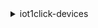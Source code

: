 <details>

<summary>
iot1click-devices
</summary>

- <details><summary>claim-devices-by-claim-code</summary>

  * --claim-code
  * --cli-input-json
  * --cli-input-yaml
  * --generate-cli-skeleton


- <details><summary>describe-device</summary>

  * --device-id
  * --cli-input-json
  * --cli-input-yaml
  * --generate-cli-skeleton


- <details><summary>finalize-device-claim</summary>

  * --device-id
  * --tags
  * --cli-input-json
  * --cli-input-yaml
  * --generate-cli-skeleton


- <details><summary>get-device-methods</summary>

  * --device-id
  * --cli-input-json
  * --cli-input-yaml
  * --generate-cli-skeleton


- <details><summary>help</summary>

  * 


- <details><summary>initiate-device-claim</summary>

  * --device-id
  * --cli-input-json
  * --cli-input-yaml
  * --generate-cli-skeleton


- <details><summary>invoke-device-method</summary>

  * --device-id
  * --device-method
  * --device-method-parameters
  * --cli-input-json
  * --cli-input-yaml
  * --generate-cli-skeleton


- <details><summary>list-device-events</summary>

  * --device-id
  * --from-time-stamp
  * --to-time-stamp
  * --cli-input-json
  * --cli-input-yaml
  * --starting-token
  * --page-size
  * --max-items
  * --generate-cli-skeleton


- <details><summary>list-devices</summary>

  * --device-type
  * --cli-input-json
  * --cli-input-yaml
  * --starting-token
  * --page-size
  * --max-items
  * --generate-cli-skeleton


- <details><summary>list-tags-for-resource</summary>

  * --resource-arn
  * --cli-input-json
  * --cli-input-yaml
  * --generate-cli-skeleton


- <details><summary>tag-resource</summary>

  * --resource-arn
  * --tags
  * --cli-input-json
  * --cli-input-yaml
  * --generate-cli-skeleton


- <details><summary>unclaim-device</summary>

  * --device-id
  * --cli-input-json
  * --cli-input-yaml
  * --generate-cli-skeleton


- <details><summary>untag-resource</summary>

  * --resource-arn
  * --tag-keys
  * --cli-input-json
  * --cli-input-yaml
  * --generate-cli-skeleton


- <details><summary>update-device-state</summary>

  * --device-id
  * --enabled
  * --no-enabled
  * --cli-input-json
  * --cli-input-yaml
  * --generate-cli-skeleton


</details>

